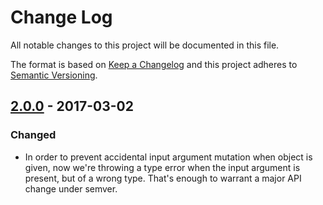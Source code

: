 # Change Log
All notable changes to this project will be documented in this file.

The format is based on [Keep a Changelog](http://keepachangelog.com/)
and this project adheres to [Semantic Versioning](http://semver.org/).

## [2.0.0] - 2017-03-02
### Changed
- In order to prevent accidental input argument mutation when object is given, now we're throwing a type error when the input argument is present, but of a wrong type. That's enough to warrant a major API change under semver.

[2.0.0]: https://github.com/codsen/ast-monkey/compare/v1.6.0...v2.0.0
